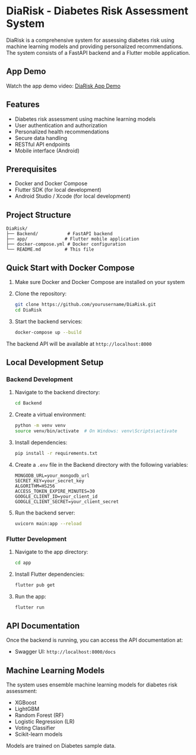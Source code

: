 # DiaRisk - Diabetes Risk Assessment System

DiaRisk is a comprehensive system for assessing diabetes risk using machine learning models and providing personalized recommendations. The system consists of a FastAPI backend and a Flutter mobile application.

## App Demo
Watch the app demo video: [DiaRisk App Demo](https://drive.google.com/file/d/1nxqdfxuWWcr3Wy1a9CXyEPV66EKU2PCA/view?usp=drive_link)

## Features

- Diabetes risk assessment using machine learning models
- User authentication and authorization
- Personalized health recommendations
- Secure data handling
- RESTful API endpoints
- Mobile interface (Android)

## Prerequisites

- Docker and Docker Compose
- Flutter SDK (for local development)
- Android Studio / Xcode (for local development)

## Project Structure

```
DiaRisk/
├── Backend/           # FastAPI backend
├── app/              # Flutter mobile application
├── docker-compose.yml # Docker configuration
└── README.md         # This file
```

## Quick Start with Docker Compose

1. Make sure Docker and Docker Compose are installed on your system

2. Clone the repository:
   ```bash
   git clone https://github.com/yourusername/DiaRisk.git
   cd DiaRisk
   ```

3. Start the backend services:
   ```bash
   docker-compose up --build
   ```

The backend API will be available at `http://localhost:8000`

## Local Development Setup

### Backend Development

1. Navigate to the backend directory:
   ```bash
   cd Backend
   ```

2. Create a virtual environment:
   ```bash
   python -m venv venv
   source venv/bin/activate  # On Windows: venv\Scripts\activate
   ```

3. Install dependencies:
   ```bash
   pip install -r requirements.txt
   ```

4. Create a `.env` file in the Backend directory with the following variables:
   ```
   MONGODB_URL=your_mongodb_url
   SECRET_KEY=your_secret_key
   ALGORITHM=HS256
   ACCESS_TOKEN_EXPIRE_MINUTES=30
   GOOGLE_CLIENT_ID=your_client_id
   GOOGLE_CLIENT_SECRET=your_client_secret
   ```

5. Run the backend server:
   ```bash
   uvicorn main:app --reload
   ```

### Flutter Development

1. Navigate to the app directory:
   ```bash
   cd app
   ```

2. Install Flutter dependencies:
   ```bash
   flutter pub get
   ```

3. Run the app:
   ```bash
   flutter run
   ```

## API Documentation

Once the backend is running, you can access the API documentation at:
- Swagger UI: `http://localhost:8000/docs`

## Machine Learning Models

The system uses ensemble machine learning models for diabetes risk assessment:
- XGBoost
- LightGBM
- Random Forest (RF)
- Logistic Regression (LR)
- Voting Classifier
- Scikit-learn models

Models are trained on Diabetes sample data.
